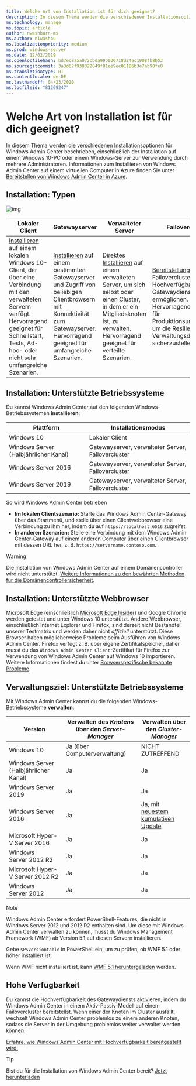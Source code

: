 ```yaml
---
title: Welche Art von Installation ist für dich geeignet?
description: In diesem Thema werden die verschiedenen Installationsoptionen für Windows Admin Center beschrieben, einschließlich der Installation auf einem Windows 10-PC oder einem Windows-Server zur Verwendung durch mehrere Administratoren.
ms.technology: manage
ms.topic: article
author: nwashburn-ms
ms.author: niwashbu
ms.localizationpriority: medium
ms.prod: windows-server
ms.date: 12/02/2019
ms.openlocfilehash: bd7ec8a5a072cbda99b036718d24ec1908fb8b53
ms.sourcegitcommit: 3a3d62f938322849f81ee9ec01186b3e7ab90fe0
ms.translationtype: HT
ms.contentlocale: de-DE
ms.lasthandoff: 04/23/2020
ms.locfileid: "81269247"
---
```

# <a name="what-type-of-installation-is-right-for-you"></a>Welche Art von Installation ist für dich geeignet?

In diesem Thema werden die verschiedenen Installationsoptionen für Windows Admin Center beschrieben, einschließlich der Installation auf einem Windows 10-PC oder einem Windows-Server zur Verwendung durch mehrere Administratoren. Informationen zum Installieren von Windows Admin Center auf einem virtuellen Computer in Azure finden Sie unter [Bereitstellen von Windows Admin Center in Azure](../azure/deploy-wac-in-azure.md).

## <a name="installation-types"></a>Installation: Typen

![img](../media/deployment-options/install-options.PNG)

| Lokaler Client                                | Gatewayserver                                  | Verwalteter Server                               | Failovercluster                           |
|---------------------------------------------|-------------------------------------------------|----------------------------------------------|--------------------------------------------|
| [Installieren](../deploy/install.md) auf einem lokalen Windows 10-Client, der über eine Verbindung mit den verwalteten Servern verfügt.  Hervorragend geeignet für Schnellstart, Tests, Ad-hoc- oder nicht sehr umfangreiche Szenarien. |[Installieren](../deploy/install.md) auf einem bestimmten Gatewayserver und Zugriff von beliebigen Clientbrowsern mit Konnektivität zum Gatewayserver.  Hervorragend geeignet für umfangreiche Szenarien. | Direktes [Installieren](../deploy/install.md) auf einem verwalteten Server, um sich selbst oder einen Cluster, in dem er ein Mitgliedsknoten ist, zu verwalten.  Hervorragend geeignet für verteilte Szenarien. | [Bereitstellung](#high-availability) in einem Failovercluster, um die Hochverfügbarkeit des Gatewaydiensts zu ermöglichen. Hervorragend geeignet für Produktionsumgebungen, um die Resilienz deines Verwaltungsdiensts sicherzustellen. |

## <a name="installation-supported-operating-systems"></a>Installation: Unterstützte Betriebssysteme

Du kannst Windows Admin Center auf den folgenden Windows-Betriebssystemen **installieren**:

| **Plattform**                       | **Installationsmodus** |
| -----------------------------------| --------------------- |
| Windows 10                         | Lokaler Client |
| Windows Server (Halbjährlicher Kanal) | Gatewayserver, verwalteter Server, Failovercluster |
| Windows Server 2016                | Gatewayserver, verwalteter Server, Failovercluster |
| Windows Server 2019                | Gatewayserver, verwalteter Server, Failovercluster |

So wird Windows Admin Center betrieben

- **Im lokalen Clientszenario:** Starte das Windows Admin Center-Gateway über das Startmenü, und stelle über einen Clientwebbrowser eine Verbindung zu ihm her, indem du auf `https://localhost:6516` zugreifst.
- **In anderen Szenarien:** Stelle eine Verbindung mit dem Windows Admin Center-Gateway auf einem anderen Computer über einen Clientbrowser mit dessen URL her, z. B. `https://servername.contoso.com`.

> [!WARNING]
> Die Installation von Windows Admin Center auf einem Domänencontroller wird nicht unterstützt. [Weitere Informationen zu den bewährten Methoden für die Domänencontrollersicherheit](https://docs.microsoft.com/windows-server/identity/ad-ds/plan/security-best-practices/securing-domain-controllers-against-attack).

## <a name="installation-supported-web-browsers"></a>Installation: Unterstützte Webbrowser

Microsoft Edge (einschließlich [Microsoft Edge Insider](https://microsoftedgeinsider.com)) und Google Chrome werden getestet und unter Windows 10 unterstützt. Andere Webbrowser, einschließlich Internet Explorer und Firefox, sind derzeit nicht Bestandteil unserer Testmatrix und werden daher nicht *offiziell* unterstützt. Diese Browser haben möglicherweise Probleme beim Ausführen von Windows Admin Center. Firefox verfügt z. B. über eigene Zertifikatspeicher, daher musst du das `Windows Admin Center Client`-Zertifikat für Firefox zur Verwendung von Windows Admin Center auf Windows 10 importieren. Weitere Informationen findest du unter [Browserspezifische bekannte Probleme](../support/known-issues.md#browser-specific-issues).

## <a name="management-target-supported-operating-systems"></a>Verwaltungsziel: Unterstützte Betriebssysteme

Mit Windows Admin Center kannst du die folgenden Windows-Betriebssysteme **verwalten**:

| Version | Verwalten des *Knotens* über den *Server-Manager* | Verwalten über den *Cluster-Manager* |
| ------------------------- |--------------- | ----- |
| Windows 10 | Ja (über Computerverwaltung) | NICHT ZUTREFFEND |
| Windows Server (Halbjährlicher Kanal) | Ja | Ja |
| Windows Server 2019 | Ja | Ja |
| Windows Server 2016 | Ja | Ja, mit [neuestem kumulativen Update](../use/manage-hyper-converged.md#prepare-your-windows-server-2016-cluster-for-windows-admin-center) |
| Microsoft Hyper-V Server 2016 | Ja | Ja |
| Windows Server 2012 R2 | Ja | Ja |
| Microsoft Hyper-V Server 2012 R2 | Ja | Ja |
| Windows Server 2012 | Ja | Ja |

> [!NOTE]
> Windows Admin Center erfordert PowerShell-Features, die nicht in Windows Server 2012 und 2012 R2 enthalten sind. Um diese mit Windows Admin Center verwalten zu können, musst du Windows Management Framework (WMF) ab Version 5.1 auf diesen Servern installieren.
> 
> Gebe `$PSVersiontable` in PowerShell ein, um zu prüfen, ob WMF 5.1 oder höher installiert ist. 
> 
> Wenn WMF nicht installiert ist, kann [WMF 5.1 heruntergeladen](https://www.microsoft.com/download/details.aspx?id=54616) werden.

## <a name="high-availability"></a>Hohe Verfügbarkeit

Du kannst die Hochverfügbarkeit des Gatewaydiensts aktivieren, indem du Windows Admin Center in einem Aktiv-Passiv-Modell auf einem Failovercluster bereitstellst. Wenn einer der Knoten im Cluster ausfällt, wechselt Windows Admin Center problemlos zu einem anderen Knoten, sodass die Server in der Umgebung problemlos weiter verwaltet werden können.

[Erfahre, wie Windows Admin Center mit Hochverfügbarkeit bereitgestellt wird.](../deploy/high-availability.md)

> [!Tip]
> Bist du für die Installation von Windows Admin Center bereit? [Jetzt herunterladen](https://aka.ms/windowsadmincenter)
